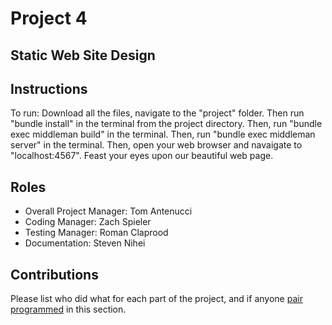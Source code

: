 # Project 4
## Static Web Site Design

## Instructions
To run: Download all the files, navigate to the "project" folder. Then run "bundle install" in the terminal from the project directory. Then, run "bundle exec middleman build" in the terminal. Then, run "bundle exec middleman server" in the terminal. Then, open your web browser and navaigate to "localhost:4567". Feast your eyes upon our beautiful web page.

## Roles
* Overall Project Manager: Tom Antenucci
* Coding Manager:  Zach Spieler
* Testing Manager: Roman Claprood
* Documentation:  Steven Nihei

## Contributions
Please list who did what for each part of the project, and if anyone [pair programmed](http://en.wikipedia.org/wiki/Pair_programming) in this section.

